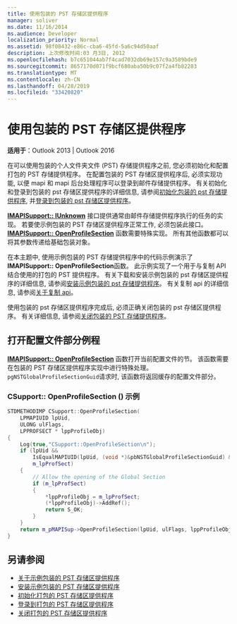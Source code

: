 ```yaml
---
title: 使用包装的 PST 存储区提供程序
manager: soliver
ms.date: 11/16/2014
ms.audience: Developer
localization_priority: Normal
ms.assetid: 98f08432-e86c-cba6-45fd-5a6c94d50aaf
description: 上次修改时间:03 月3日, 2012
ms.openlocfilehash: b7c651044ab7f4cad7032db69e157c9a3589bde9
ms.sourcegitcommit: 8657170d071f9bcf680aba50b9c07f2a4fb82283
ms.translationtype: MT
ms.contentlocale: zh-CN
ms.lasthandoff: 04/28/2019
ms.locfileid: "33420820"
---
```

# <a name="using-a-wrapped-pst-store-provider"></a>使用包装的 PST 存储区提供程序

**适用于**：Outlook 2013 | Outlook 2016 
  
在可以使用包装的个人文件夹文件 (PST) 存储提供程序之前, 您必须初始化和配置打包的 PST 存储提供程序。 在配置包装的 PST 存储区提供程序后, 必须实现功能, 以便 mapi 和 mapi 后台处理程序可以登录到邮件存储提供程序。 有关初始化和登录到包装的 pst 存储区提供程序的详细信息, 请参阅[初始化包装的 pst 存储提供程序](initializing-a-wrapped-pst-store-provider.md), 并[登录到包装的 pst 存储区提供程序](logging-on-to-a-wrapped-pst-store-provider.md)。
  
**[IMAPISupport:: IUnknown](imapisupportiunknown.md)** 接口提供通常由邮件存储提供程序执行的任务的实现。 若要使示例包装的 PST 存储区提供程序正常工作, 必须包装此接口。 **[IMAPISupport:: OpenProfileSection](imapisupport-openprofilesection.md)** 函数需要特殊实现。 所有其他函数都可以将其参数传递给基础包装对象。 
  
在本主题中, 使用示例包装的 PST 存储提供程序中的代码示例演示了**IMAPISupport:: OpenProfileSection**函数。 此示例实现了一个用于与复制 API 结合使用的打包的 PST 提供程序。 有关下载和安装示例包装的 pst 存储区提供程序的详细信息, 请参阅[安装示例包装的 pst 存储提供程序](installing-the-sample-wrapped-pst-store-provider.md)。 有关复制 api 的详细信息, 请参阅[关于复制 api](about-the-replication-api.md)。
  
使用包装的 pst 存储区提供程序完成后, 必须正确关闭包装的 pst 存储区提供程序。 有关详细信息, 请参阅[关闭包装的 PST 存储提供程序](shutting-down-a-wrapped-pst-store-provider.md)。
  
## <a name="open-profile-section-routine"></a>打开配置文件部分例程

**[IMAPISupport:: OpenProfileSection](imapisupport-openprofilesection.md)** 函数打开当前配置文件的节。 该函数需要在包装的 PST 存储区提供程序实现中进行特殊处理。 `pgNSTGlobalProfileSectionGuid`请求时, 该函数将返回缓存的配置文件部分。 
  
### <a name="csupportopenprofilesection-example"></a>CSupport:: OpenProfileSection () 示例

```cpp
STDMETHODIMP CSupport::OpenProfileSection( 
    LPMAPIUID lpUid,     
    ULONG ulFlags, 
    LPPROFSECT * lppProfileObj) 
{ 
    Log(true,"CSupport::OpenProfileSection\n"); 
    if (lpUid &&  
        IsEqualMAPIUID(lpUid, (void *)&pbNSTGlobalProfileSectionGuid) &&  
        m_lpProfSect) 
    {      
        // Allow the opening of the Global Section 
        if (m_lpProfSect) 
        { 
            *lppProfileObj = m_lpProfSect; 
            (*lppProfileObj)->AddRef(); 
            return S_OK; 
        } 
    } 
    return m_pMAPISup->OpenProfileSection(lpUid, ulFlags, lppProfileObj); 
}
```

## <a name="see-also"></a>另请参阅

- [关于示例包装的 PST 存储区提供程序](about-the-sample-wrapped-pst-store-provider.md)
- [安装示例包装的 PST 存储区提供程序](installing-the-sample-wrapped-pst-store-provider.md)
- [初始化打包的 PST 存储区提供程序](initializing-a-wrapped-pst-store-provider.md)
- [登录到打包的 PST 存储区提供程序](logging-on-to-a-wrapped-pst-store-provider.md)
- [关闭打包的 PST 存储区提供程序](shutting-down-a-wrapped-pst-store-provider.md)


